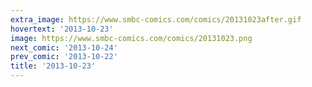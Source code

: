 ```yaml
---
extra_image: https://www.smbc-comics.com/comics/20131023after.gif
hovertext: '2013-10-23'
image: https://www.smbc-comics.com/comics/20131023.png
next_comic: '2013-10-24'
prev_comic: '2013-10-22'
title: '2013-10-23'
---
```


